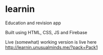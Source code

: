 # learnin
Education and revision app

Built using HTML, CSS, JS and Firebase

Live (somewhat) working version is live here http://learnin.unusualminds.me/?pack=Pack1
